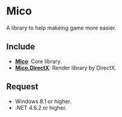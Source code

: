 # Mico

A library to help makeing game more easier.

## Include

- [**Mico**](https://github.com/Link-Arthur/Mico/tree/master/Common/Mico): Core library.
- [**Mico.DirectX**](https://github.com/Link-Arthur/Mico/tree/master/Common/Mico.DirectX): Render library by DirectX.

## Request
  - Windows 8.1 or higher.
  - .NET 4.6.2 or higher.




 


